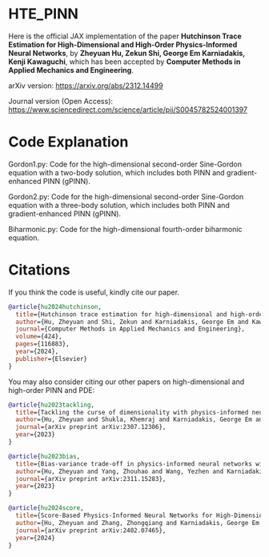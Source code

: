 # HTE_PINN
Here is the official JAX implementation of the paper **Hutchinson Trace Estimation for High-Dimensional and High-Order Physics-Informed Neural Networks**, by **Zheyuan Hu, Zekun Shi, George Em Karniadakis, Kenji Kawaguchi**, which has been accepted by **Computer Methods in Applied Mechanics and Engineering**.

arXiv version: https://arxiv.org/abs/2312.14499

Journal version (Open Access): https://www.sciencedirect.com/science/article/pii/S0045782524001397

# Code Explanation

Gordon1.py: Code for the high-dimensional second-order Sine-Gordon equation with a two-body solution, which includes both PINN and gradient-enhanced PINN (gPINN).

Gordon2.py: Code for the high-dimensional second-order Sine-Gordon equation with a three-body solution, which includes both PINN and gradient-enhanced PINN (gPINN).

Biharmonic.py: Code for the high-dimensional fourth-order biharmonic equation.

# Citations

If you think the code is useful, kindly cite our paper.

```bibtex
@article{hu2024hutchinson,
  title={Hutchinson trace estimation for high-dimensional and high-order physics-informed neural networks},
  author={Hu, Zheyuan and Shi, Zekun and Karniadakis, George Em and Kawaguchi, Kenji},
  journal={Computer Methods in Applied Mechanics and Engineering},
  volume={424},
  pages={116883},
  year={2024},
  publisher={Elsevier}
}
```

You may also consider citing our other papers on high-dimensional and high-order PINN and PDE:

```bibtex
@article{hu2023tackling,
  title={Tackling the curse of dimensionality with physics-informed neural networks},
  author={Hu, Zheyuan and Shukla, Khemraj and Karniadakis, George Em and Kawaguchi, Kenji},
  journal={arXiv preprint arXiv:2307.12306},
  year={2023}
}
```

```bibtex
@article{hu2023bias,
  title={Bias-variance trade-off in physics-informed neural networks with randomized smoothing for high-dimensional PDEs},
  author={Hu, Zheyuan and Yang, Zhouhao and Wang, Yezhen and Karniadakis, George Em and Kawaguchi, Kenji},
  journal={arXiv preprint arXiv:2311.15283},
  year={2023}
}
```


```bibtex
@article{hu2024score,
  title={Score-Based Physics-Informed Neural Networks for High-Dimensional Fokker-Planck Equations},
  author={Hu, Zheyuan and Zhang, Zhongqiang and Karniadakis, George Em and Kawaguchi, Kenji},
  journal={arXiv preprint arXiv:2402.07465},
  year={2024}
}
```
